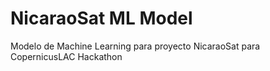 # NicaraoSat ML Model

Modelo de Machine Learning para proyecto NicaraoSat para CopernicusLAC Hackathon
